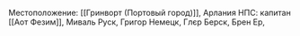 Местоположение: [[Гринворт (Портовый город)]], Арлания
НПС: капитан [[Аот Фезим]], Миваль Руск, Григор Немецк, Глєр Берск, Брен Ер, 